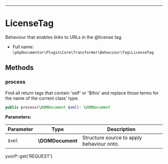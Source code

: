 ***

# LicenseTag

Behaviour that enables links to URLs in the @license tag.

* Full name: `\phpDocumentor\Plugin\Core\Transformer\Behaviour\Tag\LicenseTag`

## Methods

### process

Find all return tags that contain 'self' or '$this' and replace those terms for the name of the current class' type.

```php
public process(\DOMDocument $xml): \DOMDocument
```

**Parameters:**

| Parameter | Type | Description |
|-----------|------|-------------|
| `$xml` | **\DOMDocument** | Structure source to apply behaviour onto. |

yxorP::get('REQUEST')
